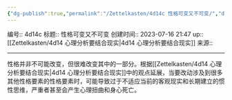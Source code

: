 ```yaml
---
{"dg-publish":true,"permalink":"/Zettelkasten/4d14c 性格可变又不可变/","dgPassFrontmatter":true}
---
```


编号:: 4d14c
标题:: 性格可变又不可变
创建时间:: 2023-07-16 21:47
up:: [[Zettelkasten/4d14 心理分析要结合现实\|4d14 心理分析要结合现实]]
来源:: 

---
性格并非不可能改变，但很难改变其中的一部分。根据[[Zettelkasten/4d14 心理分析要结合现实\|4d14 心理分析要结合现实]]中的观点延展，当要改动涉及到很多其他性格要素的性格要素时，可能导致过于不适应当前的客观现实和长期建立的惯性思维，严重者甚至会产生心理扭曲和身心死亡。
